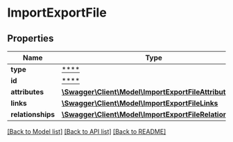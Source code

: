 # ImportExportFile

## Properties
Name | Type | Description | Notes
------------ | ------------- | ------------- | -------------
**type** | [****](.md) |  | [optional] 
**id** | [****](.md) |  | [optional] 
**attributes** | [**\Swagger\Client\Model\ImportExportFileAttributes**](ImportExportFileAttributes.md) |  | [optional] 
**links** | [**\Swagger\Client\Model\ImportExportFileLinks**](ImportExportFileLinks.md) |  | [optional] 
**relationships** | [**\Swagger\Client\Model\ImportExportFileRelationships**](ImportExportFileRelationships.md) |  | [optional] 

[[Back to Model list]](../../README.md#documentation-for-models) [[Back to API list]](../../README.md#documentation-for-api-endpoints) [[Back to README]](../../README.md)

